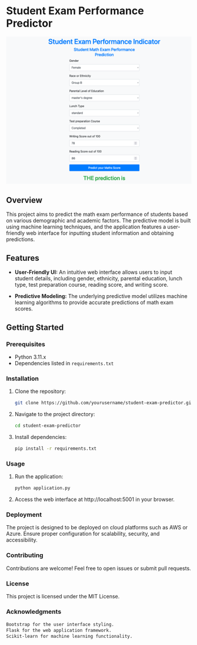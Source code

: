 # Student Exam Performance Predictor

![UI Screenshot](screenshot.png)

## Overview

This project aims to predict the math exam performance of students based on various demographic and academic factors. The predictive model is built using machine learning techniques, and the application features a user-friendly web interface for inputting student information and obtaining predictions.

## Features

- **User-Friendly UI:** An intuitive web interface allows users to input student details, including gender, ethnicity, parental education, lunch type, test preparation course, reading score, and writing score.

- **Predictive Modeling:** The underlying predictive model utilizes machine learning algorithms to provide accurate predictions of math exam scores.

## Getting Started

### Prerequisites

- Python 3.11.x
- Dependencies listed in `requirements.txt`

### Installation

1. Clone the repository:

   ```bash
   git clone https://github.com/yourusername/student-exam-predictor.git

2. Navigate to the project directory:

    ```bash
    cd student-exam-predictor

3. Install dependencies:
   
    ```bash
   pip install -r requirements.txt


### Usage

1. Run the application:

    ```bash
    python application.py

2. Access the web interface at http://localhost:5001 in your browser.


### Deployment

The project is designed to be deployed on cloud platforms such as AWS or Azure. Ensure proper configuration for scalability, security, and accessibility.

### Contributing

Contributions are welcome! Feel free to open issues or submit pull requests.

### License

This project is licensed under the MIT License.

### Acknowledgments

    Bootstrap for the user interface styling.
    Flask for the web application framework.
    Scikit-learn for machine learning functionality.
